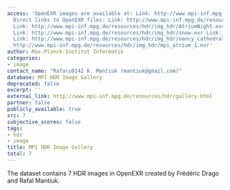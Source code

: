 ```yaml
---
access: 'OpenEXR images are available at: Link: http://www.mpi-inf.mpg.de/resources/hdr/gallery.html
  Direct links to OpenEXR files: Link: http://www.mpi-inf.mpg.de/resources/hdr/img_hdr/AtriumMorning.exr
  Link: http://www.mpi-inf.mpg.de/resources/hdr/img_hdr/AtriumNight.exr Link: http://www.mpi-inf.mpg.de/resources/hdr/img_hdr/Iwate.exr
  Link: http://www.mpi-inf.mpg.de/resources/hdr/img_hdr/snow.exr Link: http://www.mpi-inf.mpg.de/resources/hdr/img_hdr/nancy_cathedral_1.exr
  Link: http://www.mpi-inf.mpg.de/resources/hdr/img_hdr/nancy_cathedral_2.exr Link:
  http://www.mpi-inf.mpg.de/resources/hdr/img_hdr/mpi_atrium_1.exr'
author: Max-Planck-Institut Informatik
categories:
- image
contact_name: "Rafa\u0142 K. Mantiuk (mantiuk@gmail.com)"
database: MPI HDR Image Gallery
deprecated: false
excerpt: ''
external_link: http://www.mpi-inf.mpg.de/resources/hdr/gallery.html
partner: false
publicly_available: true
src: 7
subjective_scores: false
tags:
- hdr
- image
title: MPI HDR Image Gallery
total: 7
---
```


The dataset contains 7 HDR images in OpenEXR created by Frédéric Drago and Rafal Mantiuk.